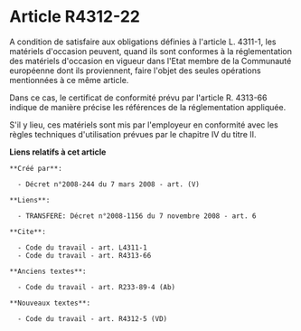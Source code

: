 # Article R4312-22

A condition de satisfaire aux obligations définies à l'article L. 4311-1, les matériels d'occasion peuvent, quand ils sont
conformes à la réglementation des matériels d'occasion en vigueur dans l'Etat membre de la Communauté européenne dont ils
proviennent, faire l'objet des seules opérations mentionnées à ce même article. 

Dans ce cas, le certificat de conformité prévu par l'article R. 4313-66 indique de manière précise les références de la
réglementation appliquée. 

S'il y lieu, ces matériels sont mis par l'employeur en conformité avec les règles techniques d'utilisation prévues par le
chapitre IV du titre II.

**Liens relatifs à cet article**

	**Créé par**:

	  - Décret n°2008-244 du 7 mars 2008 - art. (V)

	**Liens**:

	  - TRANSFERE: Décret n°2008-1156 du 7 novembre 2008 - art. 6

	**Cite**:

	  - Code du travail - art. L4311-1
	  - Code du travail - art. R4313-66

	**Anciens textes**:

	  - Code du travail - art. R233-89-4 (Ab)

	**Nouveaux textes**:

	  - Code du travail - art. R4312-5 (VD)
